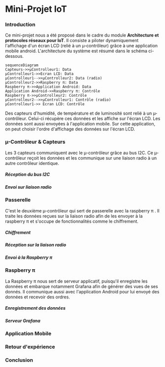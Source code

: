 # Mini-Projet IoT

### Introduction

Ce mini-projet nous a été proposé dans le cadre du module **Architecture et protocoles réseaux pour IoT**. Il consiste a piloter dynamiquement l'affichage d'un écran LCD (relié à un µ-contrôleur) grâce à une application mobile android. L'architecture du système est résumé dans le schéma ci-dessous.

```mermaid
sequenceDiagram
Capteurs->>µControlleur1: Data
µControlleur1->>Ecran LCD: Data
µControlleur1-->>µControlleur2: Data (radio)
µControlleur2->>Raspberry π: Data
Raspberry π->>Application Android: Data
Application Android->>Raspberry π: Contrôle
Raspberry π->>µControlleur2: Contrôle
µControlleur2-->>µControlleur1: Contrôle (radio)
µControlleur1->> Ecran LCD: Contrôle
```

Des capteurs d'humidité, de température et de luminosité sont relié à un µ-contrôleur. Celui-ci récupère ces données et les affiche sur l'écran LCD. Les données sont aussi envoyées à l'application mobile. Sur cette application, on peut choisir l'ordre d'affichage des données sur l'écran LCD.

### µ-Contrôleur & Capteurs

Les 3 capteurs communiquent avec le µ-contrôleur grâce au bus I2C. Ce µ-contrôleur reçoit les données et les communique sur une liaison radio à un autre contrôleur identique.

##### Réception du bus I2C

##### Envoi sur liaison radio


### Passerelle

C'est le deuxième µ-contrôleur qui sert de passerelle avec la raspberry π . Il traite les données reçues sur la liaison radio afin de les envoyer à la raspberry π et s'occupe de fonctionnalités comme le chiffrement.

##### Chiffrement

##### Réception sur la liaison radio

##### Envoi à la Raspberry π

### Raspberry π 

La Raspberry π nous sert de serveur applicatif, puisqu'il enregistre les données et embarque notamment Grafana afin de générer des vues de ses donnés. Il communique aussi avec l'application Android pour lui envoyé des données et recevoir des ordres.

##### Enregistrement des données

##### Serveur Grafana

### Application Mobile

### Retour d'expérience

### Conclusion
